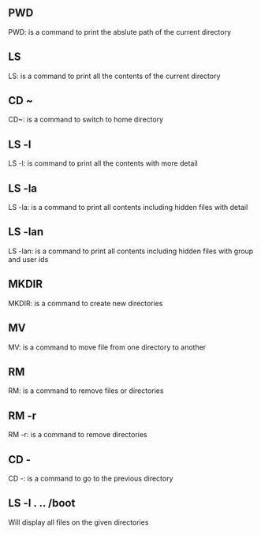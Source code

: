 ## PWD
PWD: is a command to print the abslute path of the current directory

## LS
LS: is a command to print all the contents of the current directory

## CD ~
CD~: is a command to switch to home directory

## LS -l
LS -l: is command to print all the contents with more detail

## LS -la
LS -la: is a command to print all contents including hidden files with detail

## LS -lan
LS -lan: is a command to print all contents including hidden files with group and user ids

## MKDIR
MKDIR: is a command to create new directories

## MV
MV: is a command to move file from one directory to another

## RM
RM: is a command to remove files or directories

## RM -r
RM -r: is a command to remove directories

## CD -
CD -: is a command to go to the previous directory

## LS -l . .. /boot
Will display all files on the given directories


